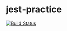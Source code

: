 # jest-practice
[![Build Status](https://travis-ci.com/unknovwn/jest-practice.svg?branch=master)](https://travis-ci.com/unknovwn/jest-practice)
